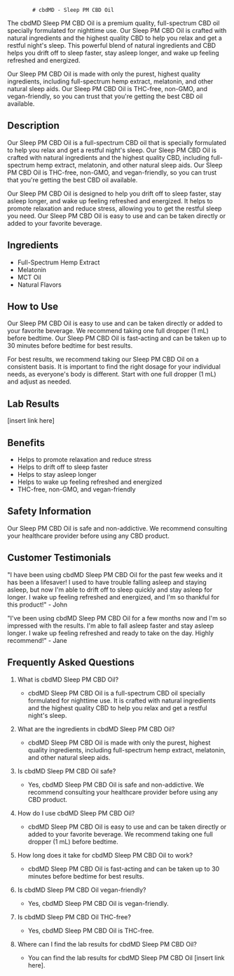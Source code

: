 
            # cbdMD - Sleep PM CBD Oil

The cbdMD Sleep PM CBD Oil is a premium quality, full-spectrum CBD oil specially formulated for nighttime use. Our Sleep PM CBD Oil is crafted with natural ingredients and the highest quality CBD to help you relax and get a restful night's sleep. This powerful blend of natural ingredients and CBD helps you drift off to sleep faster, stay asleep longer, and wake up feeling refreshed and energized.

Our Sleep PM CBD Oil is made with only the purest, highest quality ingredients, including full-spectrum hemp extract, melatonin, and other natural sleep aids. Our Sleep PM CBD Oil is THC-free, non-GMO, and vegan-friendly, so you can trust that you're getting the best CBD oil available.

## Description

Our Sleep PM CBD Oil is a full-spectrum CBD oil that is specially formulated to help you relax and get a restful night's sleep. Our Sleep PM CBD Oil is crafted with natural ingredients and the highest quality CBD, including full-spectrum hemp extract, melatonin, and other natural sleep aids. Our Sleep PM CBD Oil is THC-free, non-GMO, and vegan-friendly, so you can trust that you're getting the best CBD oil available.

Our Sleep PM CBD Oil is designed to help you drift off to sleep faster, stay asleep longer, and wake up feeling refreshed and energized. It helps to promote relaxation and reduce stress, allowing you to get the restful sleep you need. Our Sleep PM CBD Oil is easy to use and can be taken directly or added to your favorite beverage.

## Ingredients

- Full-Spectrum Hemp Extract
- Melatonin
- MCT Oil
- Natural Flavors

## How to Use

Our Sleep PM CBD Oil is easy to use and can be taken directly or added to your favorite beverage. We recommend taking one full dropper (1 mL) before bedtime. Our Sleep PM CBD Oil is fast-acting and can be taken up to 30 minutes before bedtime for best results.

For best results, we recommend taking our Sleep PM CBD Oil on a consistent basis. It is important to find the right dosage for your individual needs, as everyone's body is different. Start with one full dropper (1 mL) and adjust as needed.

## Lab Results

[insert link here]

## Benefits

- Helps to promote relaxation and reduce stress
- Helps to drift off to sleep faster
- Helps to stay asleep longer
- Helps to wake up feeling refreshed and energized
- THC-free, non-GMO, and vegan-friendly

## Safety Information

Our Sleep PM CBD Oil is safe and non-addictive. We recommend consulting your healthcare provider before using any CBD product.

## Customer Testimonials

"I have been using cbdMD Sleep PM CBD Oil for the past few weeks and it has been a lifesaver! I used to have trouble falling asleep and staying asleep, but now I'm able to drift off to sleep quickly and stay asleep for longer. I wake up feeling refreshed and energized, and I'm so thankful for this product!" - John

"I've been using cbdMD Sleep PM CBD Oil for a few months now and I'm so impressed with the results. I'm able to fall asleep faster and stay asleep longer. I wake up feeling refreshed and ready to take on the day. Highly recommend!" - Jane

## Frequently Asked Questions

1. What is cbdMD Sleep PM CBD Oil?
    - cbdMD Sleep PM CBD Oil is a full-spectrum CBD oil specially formulated for nighttime use. It is crafted with natural ingredients and the highest quality CBD to help you relax and get a restful night's sleep.

2. What are the ingredients in cbdMD Sleep PM CBD Oil?
    - cbdMD Sleep PM CBD Oil is made with only the purest, highest quality ingredients, including full-spectrum hemp extract, melatonin, and other natural sleep aids.

3. Is cbdMD Sleep PM CBD Oil safe?
    - Yes, cbdMD Sleep PM CBD Oil is safe and non-addictive. We recommend consulting your healthcare provider before using any CBD product.

4. How do I use cbdMD Sleep PM CBD Oil?
    - cbdMD Sleep PM CBD Oil is easy to use and can be taken directly or added to your favorite beverage. We recommend taking one full dropper (1 mL) before bedtime.

5. How long does it take for cbdMD Sleep PM CBD Oil to work?
    - cbdMD Sleep PM CBD Oil is fast-acting and can be taken up to 30 minutes before bedtime for best results.

6. Is cbdMD Sleep PM CBD Oil vegan-friendly?
    - Yes, cbdMD Sleep PM CBD Oil is vegan-friendly.

7. Is cbdMD Sleep PM CBD Oil THC-free?
    - Yes, cbdMD Sleep PM CBD Oil is THC-free.

8. Where can I find the lab results for cbdMD Sleep PM CBD Oil?
    - You can find the lab results for cbdMD Sleep PM CBD Oil [insert link here].